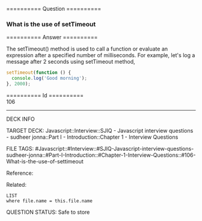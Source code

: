 ========== Question ==========  

### What is the use of setTimeout  

========== Answer ==========  

The setTimeout() method is used to call a function or evaluate an expression
after a specified number of milliseconds. For example, let's log a message after
2 seconds using setTimeout method,

```javascript
setTimeout(function () {
  console.log('Good morning');
}, 2000);
```

========== Id ==========  
106

---

DECK INFO

TARGET DECK: Javascript::Interview::SJIQ - Javascript interview questions - sudheer jonna::Part I - Introduction::Chapter 1 - Interview Questions

FILE TAGS: #Javascript::#Interview::#SJIQ-Javascript-interview-questions-sudheer-jonna::#Part-I-Introduction::#Chapter-1-Interview-Questions::#106-What-is-the-use-of-settimeout

Reference:

Related:

```dataview
LIST
where file.name = this.file.name
```

QUESTION STATUS: Safe to store
